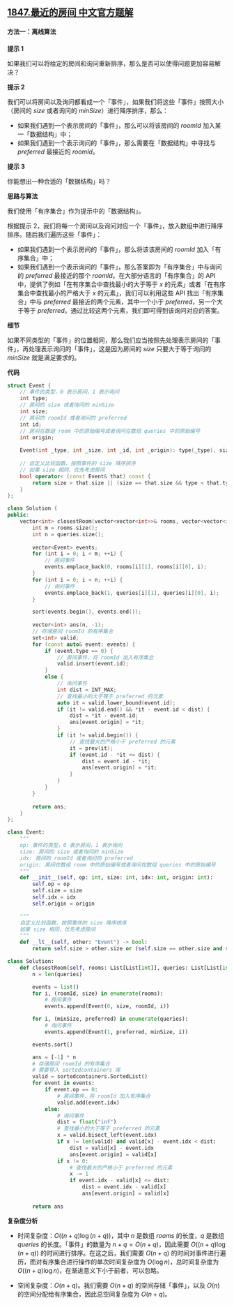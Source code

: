 ## [1847.最近的房间 中文官方题解](https://leetcode.cn/problems/closest-room/solutions/100000/zui-jin-de-fang-jian-by-leetcode-solutio-9ylf)
#### 方法一：离线算法

**提示 $1$**

如果我们可以将给定的房间和询问重新排序，那么是否可以使得问题更加容易解决？

**提示 $2$**

我们可以将房间以及询问都看成一个「事件」，如果我们将这些「事件」按照大小（房间的 $\textit{size}$ 或者询问的 $\textit{minSize}$）进行降序排序，那么：

- 如果我们遇到一个表示房间的「事件」，那么可以将该房间的 $\textit{roomId}$ 加入某一「数据结构」中；
- 如果我们遇到一个表示询问的「事件」，那么需要在「数据结构」中寻找与 $\textit{preferred}$ 最接近的 $\textit{roomId}$。

**提示 $3$**

你能想出一种合适的「数据结构」吗？

**思路与算法**

我们使用「有序集合」作为提示中的「数据结构」。

根据提示 $2$，我们将每一个房间以及询问对应一个「事件」，放入数组中进行降序排序。随后我们遍历这些「事件」：

- 如果我们遇到一个表示房间的「事件」，那么将该该房间的 $\textit{roomId}$ 加入「有序集合」中；
- 如果我们遇到一个表示询问的「事件」，那么答案即为「有序集合」中与询问的 $\textit{preferred}$ 最接近的那个 $\textit{roomId}$。在大部分语言的「有序集合」的 API 中，提供了例如「在有序集合中查找最小的大于等于 $x$ 的元素」或者「在有序集合中查找最小的严格大于 $x$ 的元素」，我们可以利用这些 API 找出「有序集合」中与 $\textit{preferred}$ 最接近的两个元素，其中一个小于 $\textit{preferred}$，另一个大于等于 $\textit{preferred}$。通过比较这两个元素，我们即可得到该询问对应的答案。

**细节**

如果不同类型的「事件」的位置相同，那么我们应当按照先处理表示房间的「事件」，再处理表示询问的「事件」，这是因为房间的 $\textit{size}$ 只要大于等于询问的 $\textit{minSize}$ 就是满足要求的。

**代码**

```C++ [sol1-C++]
struct Event {
    // 事件的类型，0 表示房间，1 表示询问
    int type;
    // 房间的 size 或者询问的 minSize
    int size;
    // 房间的 roomId 或者询问的 preferred
    int id;
    // 房间在数组 room 中的原始编号或者询问在数组 queries 中的原始编号
    int origin;
    
    Event(int _type, int _size, int _id, int _origin): type(_type), size(_size), id(_id), origin(_origin) {}
    
    // 自定义比较函数，按照事件的 size 降序排序
    // 如果 size 相同，优先考虑房间
    bool operator< (const Event& that) const {
        return size > that.size || (size == that.size && type < that.type);
    }
};

class Solution {
public:
    vector<int> closestRoom(vector<vector<int>>& rooms, vector<vector<int>>& queries) {
        int m = rooms.size();
        int n = queries.size();
        
        vector<Event> events;
        for (int i = 0; i < m; ++i) {
            // 房间事件
            events.emplace_back(0, rooms[i][1], rooms[i][0], i);
        }
        for (int i = 0; i < n; ++i) {
            // 询问事件
            events.emplace_back(1, queries[i][1], queries[i][0], i);
        }

        sort(events.begin(), events.end());
        
        vector<int> ans(n, -1);
        // 存储房间 roomId 的有序集合
        set<int> valid;
        for (const auto& event: events) {
            if (event.type == 0) {
                // 房间事件，将 roomId 加入有序集合
                valid.insert(event.id);
            }
            else {
                // 询问事件
                int dist = INT_MAX;
                // 查找最小的大于等于 preferred 的元素
                auto it = valid.lower_bound(event.id);
                if (it != valid.end() && *it - event.id < dist) {
                    dist = *it - event.id;
                    ans[event.origin] = *it;
                }
                if (it != valid.begin()) {
                    // 查找最大的严格小于 preferred 的元素
                    it = prev(it);
                    if (event.id - *it <= dist) {
                        dist = event.id - *it;
                        ans[event.origin] = *it;
                    }
                }
            }
        }
        
        return ans;
    }
};
```

```Python [sol1-Python3]
class Event:
    """
    op: 事件的类型，0 表示房间，1 表示询问
    size: 房间的 size 或者询问的 minSize
    idx: 房间的 roomId 或者询问的 preferred
    origin: 房间在数组 room 中的原始编号或者询问在数组 queries 中的原始编号
    """
    def __init__(self, op: int, size: int, idx: int, origin: int):
        self.op = op
        self.size = size
        self.idx = idx
        self.origin = origin

    """
    自定义比较函数，按照事件的 size 降序排序
    如果 size 相同，优先考虑房间
    """
    def __lt__(self, other: "Event") -> bool:
        return self.size > other.size or (self.size == other.size and self.op < other.op)

class Solution:
    def closestRoom(self, rooms: List[List[int]], queries: List[List[int]]) -> List[int]:
        n = len(queries)

        events = list()
        for i, (roomId, size) in enumerate(rooms):
            # 房间事件
            events.append(Event(0, size, roomId, i))

        for i, (minSize, preferred) in enumerate(queries):
            # 询问事件
            events.append(Event(1, preferred, minSize, i))

        events.sort()

        ans = [-1] * n
        # 存储房间 roomId 的有序集合
        # 需要导入 sortedcontainers 库
        valid = sortedcontainers.SortedList()
        for event in events:
            if event.op == 0:
                # 房间事件，将 roomId 加入有序集合
                valid.add(event.idx)
            else:
                # 询问事件
                dist = float("inf")
                # 查找最小的大于等于 preferred 的元素
                x = valid.bisect_left(event.idx)
                if x != len(valid) and valid[x] - event.idx < dist:
                    dist = valid[x] - event.idx
                    ans[event.origin] = valid[x]
                if x != 0:
                    # 查找最大的严格小于 preferred 的元素
                    x -= 1
                    if event.idx - valid[x] <= dist:
                        dist = event.idx - valid[x]
                        ans[event.origin] = valid[x]
            
        return ans
```

**复杂度分析**

- 时间复杂度：$O((n+q) \log (n+q))$，其中 $n$ 是数组 $\textit{rooms}$ 的长度，$q$ 是数组 $\textit{queries}$ 的长度。「事件」的数量为 $n+q = O(n+q)$，因此需要 $O((n+q) \log (n+q))$ 的时间进行排序。在这之后，我们需要 $O(n+q)$ 的时间对事件进行遍历，而对有序集合进行操作的单次时间复杂度为 $O(\log n)$，总时间复杂度为 $O((n+q) \log n)$，在渐进意义下小于前者，可以忽略。

- 空间复杂度：$O(n+q)$。我们需要 $O(n+q)$ 的空间存储「事件」，以及 $O(n)$ 的空间分配给有序集合，因此总空间复杂度为 $O(n+q)$。